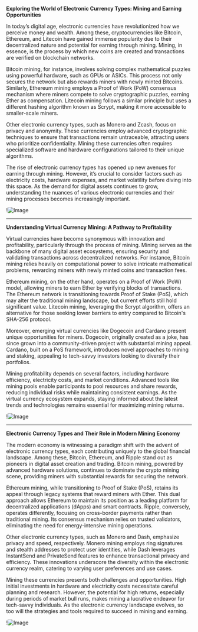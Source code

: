 **Exploring the World of Electronic Currency Types: Mining and Earning Opportunities**

In today’s digital age, electronic currencies have revolutionized how we perceive money and wealth. Among these, cryptocurrencies like Bitcoin, Ethereum, and Litecoin have gained immense popularity due to their decentralized nature and potential for earning through mining. Mining, in essence, is the process by which new coins are created and transactions are verified on blockchain networks.

Bitcoin mining, for instance, involves solving complex mathematical puzzles using powerful hardware, such as GPUs or ASICs. This process not only secures the network but also rewards miners with newly minted Bitcoins. Similarly, Ethereum mining employs a Proof of Work (PoW) consensus mechanism where miners compete to solve cryptographic puzzles, earning Ether as compensation. Litecoin mining follows a similar principle but uses a different hashing algorithm known as Scrypt, making it more accessible to smaller-scale miners.

Other electronic currency types, such as Monero and Zcash, focus on privacy and anonymity. These currencies employ advanced cryptographic techniques to ensure that transactions remain untraceable, attracting users who prioritize confidentiality. Mining these currencies often requires specialized software and hardware configurations tailored to their unique algorithms.

The rise of electronic currency types has opened up new avenues for earning through mining. However, it’s crucial to consider factors such as electricity costs, hardware expenses, and market volatility before diving into this space. As the demand for digital assets continues to grow, understanding the nuances of various electronic currencies and their mining processes becomes increasingly important.

!![Image](https://github.com/user-attachments/assets/3be06921-4469-491d-bd37-5f14c53422b7)

---

**Understanding Virtual Currency Mining: A Pathway to Profitability**

Virtual currencies have become synonymous with innovation and profitability, particularly through the process of mining. Mining serves as the backbone of many digital asset ecosystems, ensuring security and validating transactions across decentralized networks. For instance, Bitcoin mining relies heavily on computational power to solve intricate mathematical problems, rewarding miners with newly minted coins and transaction fees.

Ethereum mining, on the other hand, operates on a Proof of Work (PoW) model, allowing miners to earn Ether by verifying blocks of transactions. The Ethereum network is transitioning towards Proof of Stake (PoS), which may alter the traditional mining landscape, but current efforts still hold significant value. Litecoin mining, leveraging the Scrypt algorithm, offers an alternative for those seeking lower barriers to entry compared to Bitcoin's SHA-256 protocol.

Moreover, emerging virtual currencies like Dogecoin and Cardano present unique opportunities for miners. Dogecoin, originally created as a joke, has since grown into a community-driven project with substantial mining appeal. Cardano, built on a PoS framework, introduces novel approaches to mining and staking, appealing to tech-savvy investors looking to diversify their portfolios.

Mining profitability depends on several factors, including hardware efficiency, electricity costs, and market conditions. Advanced tools like mining pools enable participants to pool resources and share rewards, reducing individual risks while maintaining consistent earnings. As the virtual currency ecosystem expands, staying informed about the latest trends and technologies remains essential for maximizing mining returns.

!![Image](https://github.com/user-attachments/assets/3be06921-4469-491d-bd37-5f14c53422b7)

---

**Electronic Currency Types and Their Role in Modern Mining Economy**

The modern economy is witnessing a paradigm shift with the advent of electronic currency types, each contributing uniquely to the global financial landscape. Among these, Bitcoin, Ethereum, and Ripple stand out as pioneers in digital asset creation and trading. Bitcoin mining, powered by advanced hardware solutions, continues to dominate the crypto mining scene, providing miners with substantial rewards for securing the network.

Ethereum mining, while transitioning to Proof of Stake (PoS), retains its appeal through legacy systems that reward miners with Ether. This dual approach allows Ethereum to maintain its position as a leading platform for decentralized applications (dApps) and smart contracts. Ripple, conversely, operates differently, focusing on cross-border payments rather than traditional mining. Its consensus mechanism relies on trusted validators, eliminating the need for energy-intensive mining operations.

Other electronic currency types, such as Monero and Dash, emphasize privacy and speed, respectively. Monero mining employs ring signatures and stealth addresses to protect user identities, while Dash leverages InstantSend and PrivateSend features to enhance transactional privacy and efficiency. These innovations underscore the diversity within the electronic currency realm, catering to varying user preferences and use cases.

Mining these currencies presents both challenges and opportunities. High initial investments in hardware and electricity costs necessitate careful planning and research. However, the potential for high returns, especially during periods of market bull runs, makes mining a lucrative endeavor for tech-savvy individuals. As the electronic currency landscape evolves, so too will the strategies and tools required to succeed in mining and earning.

!![Image](https://github.com/user-attachments/assets/3be06921-4469-491d-bd37-5f14c53422b7)